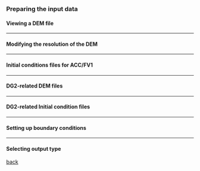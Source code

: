 ### Preparing the input data


#### Viewing a DEM file

---

#### Modifying the resolution of the DEM

---

#### Initial conditions files for ACC/FV1

---

#### DG2-related DEM files

---

#### DG2-related Initial condition files

---

#### Setting up boundary conditions

---

#### Selecting output type




[back](https://www.seamlesswave.com/Merewether.html)
